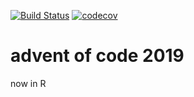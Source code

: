 [![Build Status](https://travis-ci.org/EvgenyPetrovsky/aoc2019.svg?branch=master)](https://travis-ci.org/EvgenyPetrovsky/aoc2019)
[![codecov](https://codecov.io/gh/EvgenyPetrovsky/aoc2019/branch/master/graphs/badge.svg)](https://codecov.io/gh/EvgenyPetrovsky/aoc2019)

# advent of code 2019

now in R
